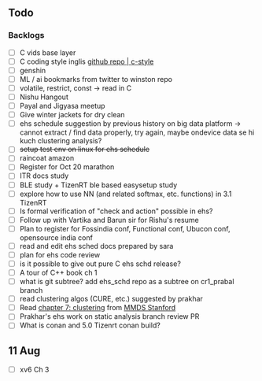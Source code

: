 ## Todo

### Backlogs

- [ ] C vids base layer
- [ ] C coding style inglis [github repo | c-style](https://github.com/mcinglis/c-style)
- [ ] genshin
- [ ] ML / ai bookmarks from twitter to winston repo
- [ ] volatile, restrict, const -> read in C
- [ ] Nishu Hangout
- [ ] Payal and Jigyasa meetup
- [ ] Give winter jackets for dry clean
- [ ] ehs schedule suggestion by previous history on big data platform -> cannot extract / find data properly, try again, maybe ondevice data se hi kuch clustering analysis?
- [ ] ~~setup test env on linux for ehs schedule~~
- [ ] raincoat amazon
- [ ] Register for Oct 20 marathon
- [ ] ITR docs study
- [ ] BLE study + TizenRT ble based easysetup study
- [ ] explore how to use NN (and related softmax, etc. functions) in 3.1 TizenRT
- [ ] Is formal verification of "check and action" possible in ehs?
- [ ] Follow up with Vartika and Barun sir for Rishu's resume
- [ ] Plan to register for Fossindia conf, Functional conf, Ubucon conf, opensource india conf
- [ ] read and edit ehs sched docs prepared by sara
- [ ] plan for ehs code review
- [ ] is it possible to give out pure C ehs schd release?
- [ ] A tour of C++ book ch 1 
- [ ] what is git subtree? add ehs_schd repo as a subtree on cr1_prabal branch
- [ ] read clustering algos (CURE, etc.) suggested by prakhar
- [ ] Read [chapter 7: clustering](http://infolab.stanford.edu/~ullman/mmds/ch7.pdf) from [MMDS Stanford](https://web.stanford.edu/class/cs246/) 
- [ ] Prakhar's ehs work on static analysis branch review PR
- [ ] What is conan and 5.0 Tizenrt conan build?

## 11 Aug

- [ ] xv6 Ch 3
